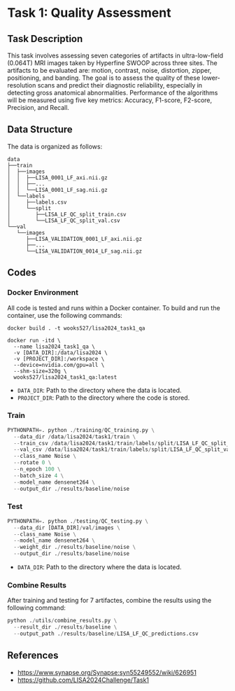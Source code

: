 # Task 1: Quality Assessment

## Task Description

This task involves assessing seven categories of artifacts in ultra-low-field (0.064T) MRI images taken by Hyperfine SWOOP across three sites. The artifacts to be evaluated are: motion, contrast, noise, distortion, zipper, positioning, and banding. The goal is to assess the quality of these lower-resolution scans and predict their diagnostic reliability, especially in detecting gross anatomical abnormalities. Performance of the algorithms will be measured using five key metrics: Accuracy, F1-score, F2-score, Precision, and Recall.

## Data Structure

The data is organized as follows:

```
data
├──train
│  ├──images
│  │  ├──LISA_0001_LF_axi.nii.gz
│  │  ├──...
│  │  └──LISA_0001_LF_sag.nii.gz
│  └──labels
│     ├──labels.csv
│     └──split
│        ├──LISA_LF_QC_split_train.csv
│        └──LISA_LF_QC_split_val.csv
└──val
   └──images
      ├──LISA_VALIDATION_0001_LF_axi.nii.gz
      ├──...
      └──LISA_VALIDATION_0014_LF_sag.nii.gz
```

## Codes

### Docker Environment

All code is tested and runs within a Docker container. To build and run the container, use the following commands:


```
docker build . -t wooks527/lisa2024_task1_qa
```

```
docker run -itd \
  --name lisa2024_task1_qa \
  -v [DATA_DIR]:/data/lisa2024 \
  -v [PROJECT_DIR]:/workspace \
  --device=nvidia.com/gpu=all \
  --shm-size=320g \
  wooks527/lisa2024_task1_qa:latest
```
- `DATA_DIR`: Path to the directory where the data is located.
- `PROJECT_DIR`: Path to the directory where the code is stored.

### Train

```python
PYTHONPATH=. python ./training/QC_training.py \
  --data_dir /data/lisa2024/task1/train \
  --train_csv /data/lisa2024/task1/train/labels/split/LISA_LF_QC_split_train.csv \
  --val_csv /data/lisa2024/task1/train/labels/split/LISA_LF_QC_split_val.csv \
  --class_name Noise \
  --rotate 0 \
  --n_epoch 100 \
  --batch_size 4 \
  --model_name densenet264 \
  --output_dir ./results/baseline/noise
```

### Test

```python
PYTHONPATH=. python ./testing/QC_testing.py \
  --data_dir [DATA_DIR]/val/images \
  --class_name Noise \
  --model_name densenet264 \
  --weight_dir ./results/baseline/noise \
  --output_dir ./results/baseline/noise
```
- `DATA_DIR`: Path to the directory where the data is located.

### Combine Results

After training and testing for 7 artifactes, combine the results using the following command:

```python
python ./utils/combine_results.py \
  --result_dir ./results/baseline \
  --output_path ./results/baseline/LISA_LF_QC_predictions.csv
```

## References

- https://www.synapse.org/Synapse:syn55249552/wiki/626951
- https://github.com/LISA2024Challenge/Task1
